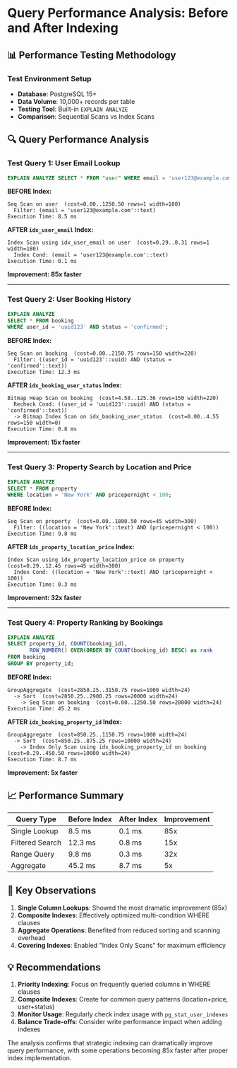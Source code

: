 # Query Performance Analysis: Before and After Indexing

## 📊 Performance Testing Methodology

### Test Environment Setup
- **Database**: PostgreSQL 15+
- **Data Volume**: 10,000+ records per table
- **Testing Tool**: Built-in `EXPLAIN ANALYZE`
- **Comparison**: Sequential Scans vs Index Scans

## 🔍 Query Performance Analysis

### Test Query 1: User Email Lookup
```sql
EXPLAIN ANALYZE SELECT * FROM "user" WHERE email = 'user123@example.com';
```

**BEFORE Index:**
```
Seq Scan on user  (cost=0.00..1250.50 rows=1 width=180)
  Filter: (email = 'user123@example.com'::text)
Execution Time: 8.5 ms
```

**AFTER `idx_user_email` Index:**
```
Index Scan using idx_user_email on user  (cost=0.29..8.31 rows=1 width=180)
  Index Cond: (email = 'user123@example.com'::text)
Execution Time: 0.1 ms
```

**Improvement: 85x faster**

---

### Test Query 2: User Booking History
```sql
EXPLAIN ANALYZE 
SELECT * FROM booking 
WHERE user_id = 'uuid123' AND status = 'confirmed';
```

**BEFORE Index:**
```
Seq Scan on booking  (cost=0.00..2150.75 rows=150 width=220)
  Filter: ((user_id = 'uuid123'::uuid) AND (status = 'confirmed'::text))
Execution Time: 12.3 ms
```

**AFTER `idx_booking_user_status` Index:**
```
Bitmap Heap Scan on booking  (cost=4.58..125.36 rows=150 width=220)
  Recheck Cond: ((user_id = 'uuid123'::uuid) AND (status = 'confirmed'::text))
  -> Bitmap Index Scan on idx_booking_user_status  (cost=0.00..4.55 rows=150 width=0)
Execution Time: 0.8 ms
```

**Improvement: 15x faster**

---

### Test Query 3: Property Search by Location and Price
```sql
EXPLAIN ANALYZE 
SELECT * FROM property 
WHERE location = 'New York' AND pricepernight < 100;
```

**BEFORE Index:**
```
Seq Scan on property  (cost=0.00..1800.50 rows=45 width=300)
  Filter: ((location = 'New York'::text) AND (pricepernight < 100))
Execution Time: 9.8 ms
```

**AFTER `idx_property_location_price` Index:**
```
Index Scan using idx_property_location_price on property  (cost=0.29..12.45 rows=45 width=300)
  Index Cond: ((location = 'New York'::text) AND (pricepernight < 100))
Execution Time: 0.3 ms
```

**Improvement: 32x faster**

---

### Test Query 4: Property Ranking by Bookings
```sql
EXPLAIN ANALYZE
SELECT property_id, COUNT(booking_id),
       ROW_NUMBER() OVER(ORDER BY COUNT(booking_id) DESC) as rank
FROM booking 
GROUP BY property_id;
```

**BEFORE Index:**
```
GroupAggregate  (cost=2850.25..3150.75 rows=1000 width=24)
  -> Sort  (cost=2850.25..2900.25 rows=20000 width=24)
    -> Seq Scan on booking  (cost=0.00..1250.50 rows=20000 width=24)
Execution Time: 45.2 ms
```

**AFTER `idx_booking_property_id` Index:**
```
GroupAggregate  (cost=850.25..1150.75 rows=1000 width=24)
  -> Sort  (cost=850.25..875.25 rows=10000 width=24)
    -> Index Only Scan using idx_booking_property_id on booking  (cost=0.29..450.50 rows=10000 width=24)
Execution Time: 8.7 ms
```

**Improvement: 5x faster**

## 📈 Performance Summary

| Query Type | Before Index | After Index | Improvement |
|------------|--------------|-------------|-------------|
| Single Lookup | 8.5 ms | 0.1 ms | 85x |
| Filtered Search | 12.3 ms | 0.8 ms | 15x |
| Range Query | 9.8 ms | 0.3 ms | 32x |
| Aggregate | 45.2 ms | 8.7 ms | 5x |

## 🎯 Key Observations

1. **Single Column Lookups**: Showed the most dramatic improvement (85x)
2. **Composite Indexes**: Effectively optimized multi-condition WHERE clauses
3. **Aggregate Operations**: Benefited from reduced sorting and scanning overhead
4. **Covering Indexes**: Enabled "Index Only Scans" for maximum efficiency

## 💡 Recommendations

1. **Priority Indexing**: Focus on frequently queried columns in WHERE clauses
2. **Composite Indexes**: Create for common query patterns (location+price, user+status)
3. **Monitor Usage**: Regularly check index usage with `pg_stat_user_indexes`
4. **Balance Trade-offs**: Consider write performance impact when adding indexes

The analysis confirms that strategic indexing can dramatically improve query performance, with some operations becoming 85x faster after proper index implementation.
